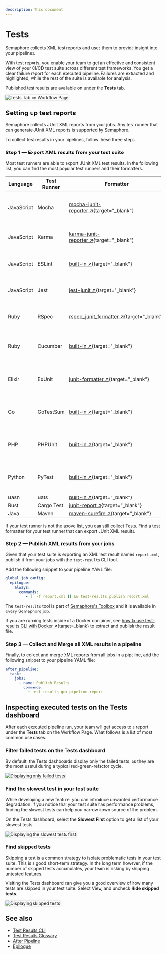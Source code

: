 ```yaml
---
description: This document
---
```


# Tests

Semaphore collects XML test reports and uses them to provide insight into your
pipelines.

With test reports, you enable your team to get an effective and consistent view
of your CI/CD test suite across different test frameworks. You get a clear
failure report for each executed pipeline. Failures are extracted and
highlighted, while the rest of the suite is available for analysis.

Published test results are available on under the **Tests** tab.

<img style="box-shadow: 0px 0px 5px #ccc" src="/essentials/img/test-summary/tests-tab.png" alt="Tests Tab on Workflow Page">

## Setting up test reports

Semaphore collects JUnit XML reports from your jobs. Any test runner that can
generate JUnit XML reports is supported by Semaphore.

To collect test results in your pipelines, follow these three steps.

### Step 1 &mdash; Export XML results from your test suite

Most test runners are able to export JUnit XML test results. In the following
list, you can find the most popular test runners and their formatters.

| Language   | Test Runner  | Formatter                                                                                                             | Example                                                                                                  |
|------------|--------------|-----------------------------------------------------------------------------------------------------------------------|----------------------------------------------------------------------------------------------------------|
| JavaScript | Mocha        | [mocha-junit-reporter&nbsp;↗](https://www.npmjs.com/package/mocha-junit-reporter){target="_blank"}                    | [Exporting XML reports with Mocha]()
| JavaScript | Karma        | [karma-junit-reporter&nbsp;↗](https://www.npmjs.com/package/karma-junit-reporter){target="_blank"}                    | [Exporting XML reports with Karma]()
| JavaScript | ESLint       | [built-in&nbsp;↗](https://eslint.org/docs/user-guide/formatters/#junit){target="_blank"}                              | [Exporting XML reports with ESLint]()
| JavaScript | Jest         | [jest-junit&nbsp;↗](https://www.npmjs.com/package/jest-junit){target="_blank"}                                        | [Exporting XML reports with Jest]()
| Ruby       | RSpec        | [rspec_junit_formatter&nbsp;↗](https://github.com/victorolinasc/junit-formatter){target="_blank"}                     | [Exporting XML reports with RSpec]()
| Ruby       | Cucumber     | [built-in&nbsp;↗](https://relishapp.com/cucumber/cucumber/docs/formatters/junit-output-formatter){target="_blank"}    | [Exporting XML reports with Cucumber]()
| Elixir     | ExUnit       | [junit-formatter&nbsp;↗](https://github.com/victorolinasc/junit-formatter){target="_blank"}                           | [Exporting XML reports from ExUnit]()
| Go         | GoTestSum    | [built-in&nbsp;↗](https://github.com/gotestyourself/gotestsum#junit-xml-output){target="_blank"}                      | [Exporting XML reports with GoTestSum]()
| PHP        | PHPUnit      | [built-in&nbsp;↗](https://phpunit.readthedocs.io/en/9.5/textui.html?highlight=junit){target="_blank"}                 | [Exporting XML reports with PHPUnit]()
| Python     | PyTest       | [built-in&nbsp;↗](https://docs.pytest.org/en/6.2.x/usage.html#creating-junitxml-format-files){target="_blank"}        | [Exporting XML reports with PyTest]()
| Bash       | Bats         | [built-in&nbsp;↗](https://bats-core.readthedocs.io/en/latest/usage.html){target="_blank"}                             | &mdash;
| Rust       | Cargo Test   | [junit-report&nbsp;↗](https://crates.io/crates/junit-report){target="_blank"}                                         | &mdash;
| Java       | Maven        | [maven-surefire&nbsp;↗](https://maven.apache.org/surefire/maven-surefire-plugin/examples/junit.html){target="_blank"} | &mdash;

If your test runner is not the above list, you can still collect Tests. Find a
test formatter for your test runner that can export JUnit XML results.

### Step 2 &mdash; Publish XML results from your jobs

Given that your test suite is exporting an XML test result named `report.xml`,
publish it from your jobs with the `test-results` CLI tool.

Add the following snippet to your pipeline YAML file:

``` yaml
global_job_config:
  epilogue:
    always:
      commands:
         - [[ -f report.xml ]] && test-results publish report.xml
```

The `test-results` tool is part of [Semaphore's Toolbox]() and it is available
in every Semaphore job.

If you are running tests inside of a Docker container, see
[how to use test-results CLI with Docker&nbsp;↗][working-with-docker]{target=_blank}
to extract and publish the result file.

### Step 3 &mdash; Collect and Merge all XML results in a pipeline

Finally, to collect and merge XML reports from all jobs in a pipeline, add the
following snippet to your pipeline YAML file:

``` yaml
after_pipeline:
  task:
    jobs:
      - name: Publish Results
        commands:
          - test-results gen-pipeline-report
```

## Inspecting executed tests on the Tests dashboard

After each executed pipeline run, your team will get access to a report under
the **Tests** tab on the Workflow Page. What follows is a list of most common
use cases.

### Filter failed tests on the Tests dashboard

By default, the Tests dashboards display only the failed tests, as they are the
most useful during a typical red-green-refactor cycle.

<img style="box-shadow: 0px 0px 5px #ccc" src="/essentials/img/test-summary/failed-tests.png" alt="Displaying only failed tests">

### Find the slowest test in your test suite

While developing a new feature, you can introduce unwanted performance
degradation. If you notice that your test suite has performance problems,
finding the slowest tests can help you narrow down source of the problem.

On the Tests dashboard, select the **Slowest First** option to get a list of
your slowest tests.

<img style="box-shadow: 0px 0px 5px #ccc" src="/essentials/img/test-summary/slowest-first.png" alt="Displaying the slowest tests first">

### Find skipped tests

Skipping a test is a common strategy to isolate problematic tests in your test
suite. This is a good short-term strategy. In the long term however, if the
number of skipped tests accumulates, your team is risking by shipping untested
features.

Visiting the Tests dashboard can give you a good overview of how many tests are
skipped in your test suite. Select View, and uncheck **Hide skipped tests**.

<img style="box-shadow: 0px 0px 5px #ccc" src="/essentials/img/test-summary/skipped-tests.png" alt="Displaying skipped tests">

## See also

- [Test Results CLI]()
- [Test Results Glossary]()
- [After Pipeline]()
- [Epilogue]()

[working-with-docker]: /reference/test-results-cli-reference/#working-with-docker
